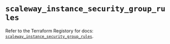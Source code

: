 # `scaleway_instance_security_group_rules`

Refer to the Terraform Registory for docs: [`scaleway_instance_security_group_rules`](https://registry.terraform.io/providers/scaleway/scaleway/2.39.0/docs/resources/instance_security_group_rules).

